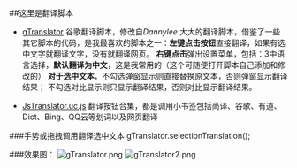 ##这里是翻译脚本

* [gTranslator](https://github.com/defpt/userChromeJs/blob/master/Translator/gTranslator.uc.js) 谷歌翻译脚本，修改自*Dannylee* 大大的翻译脚本，借鉴了一些其它脚本的代码，是我最喜欢的脚本之一：**左键点击按钮**直接翻译，如果有选中文字就翻译文字，没有就翻译网页。
**右键点击**弹出设置菜单，包括：3中语言选择，**默认翻译为中文**，这是我常用的（这个可随便打开脚本自己添加和修改的）
**对于选中文本**，不勾选弹窗显示则直接替换原文本，否则弹窗显示翻译结果；
 不勾选对比显示则只显示翻译结果，否则对比显示翻译结果。

* [JsTranslator.uc.js](https://github.com/defpt/userChromeJs/blob/master/Translator/JsTranslator.uc.js)  翻译按钮合集，都是调用小书签包括尚译、谷歌、有道、Dict、Bing、QQ云等划词以及网页翻译

###手势或拖拽调用翻译选中文本
	gTranslator.selectionTranslation();

###效果图：
![gTranslator.png](https://github.com/defpt/userChromeJs/blob/master/Translator/gTranslator.png?raw=true)
![gTranslator2.png](https://github.com/defpt/userChromeJs/blob/master/Translator/gTranslator2.png?raw=true)
